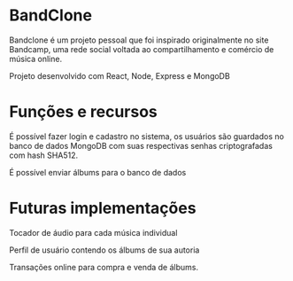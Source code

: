 # BandClone
Bandclone é um projeto pessoal que foi inspirado originalmente no site Bandcamp, uma rede social voltada ao compartilhamento e comércio de música online.  

Projeto desenvolvido com React, Node, Express e MongoDB   
# Funções e recursos
É possível fazer login e cadastro no sistema, os usuários são guardados no banco de dados MongoDB com suas respectivas senhas criptografadas com hash SHA512.  

É possível enviar álbums para o banco de dados
# Futuras implementações
Tocador de áudio para cada música individual  

Perfil de usuário contendo os álbums de sua autoria  

Transações online para compra e venda de álbums.

